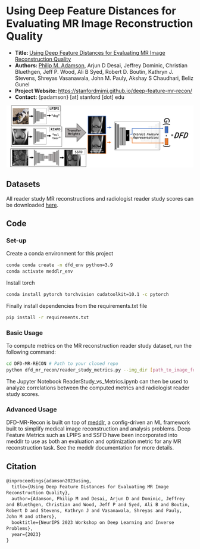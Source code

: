 # Using Deep Feature Distances for Evaluating MR Image Reconstruction Quality

- <b> Title: </b>[Using Deep Feature Distances for Evaluating MR Image Reconstruction Quality](https://openreview.net/forum?id=AUiZyqYiGb)<br>
- <b>Authors: </b>[Philip M. Adamson](https://www.linkedin.com/in/philipadamson/), Arjun D Desai, Jeffrey Dominic, Christian Bluethgen, Jeff P. Wood, Ali B Syed, Robert D. Boutin, Kathryn J. Stevens, Shreyas Vasanawala, John M. Pauly, Akshay S Chaudhari, Beliz Gunel
- <b>Project Website: </b> https://stanfordmimi.github.io/deep-feature-mr-recon/
- <b>Contact: </b>{padamson} [at] stanford [dot] edu<br>

<img src='data/DFD_Methods.png'/>

## Datasets
All reader study MR reconstructions and radiologist reader study scores can be downloaded [here](https://drive.google.com/drive/folders/1REr4R_geovFPpz1aYYX-P2GDBNTxosgc?usp=share_link). 

## Code

### Set-up
Create a conda environment for this project

```bash
conda conda create -n dfd_env python=3.9
conda activate meddlr_env
```

Install torch
```bash
conda install pytorch torchvision cudatoolkit=10.1 -c pytorch
```

Finally install dependencies from the requirements.txt file

```bash
pip install -r requirements.txt
```

### Basic Usage
To compute metrics on the MR reconstruction reader study dataset, run the following command:

```bash
cd DFD-MR-RECON # Path to your cloned repo
python dfd_mr_recon/reader_study_metrics.py --img_dir [path_to_image_folder] --results_dir [path_to_save_results]
```

The Jupyter Notebook ReaderStudy_vs_Metrics.ipynb can then be used to analyze correlations between the computed metrics and radiologist reader study scores.

### Advanced Usage
DFD-MR-Recon is built on top of [meddlr](https://github.com/ad12/meddlr), a config-driven an ML framework built to simplify medical image reconstruction and analysis problems.
Deep Feature Metrics such as LPIPS and SSFD have been incorporated into meddlr to use as both an evaluation and optimization metric for any MR reconstruction task. 
See the meddlr documentation for more details.

## Citation

```
@inproceedings{adamson2023using,
  title={Using Deep Feature Distances for Evaluating MR Image Reconstruction Quality},
  author={Adamson, Philip M and Desai, Arjun D and Dominic, Jeffrey and Bluethgen, Christian and Wood, Jeff P and Syed, Ali B and Boutin, Robert D and Stevens, Kathryn J and Vasanawala, Shreyas and Pauly, John M and others},
  booktitle={NeurIPS 2023 Workshop on Deep Learning and Inverse Problems},
  year={2023}
}
```

